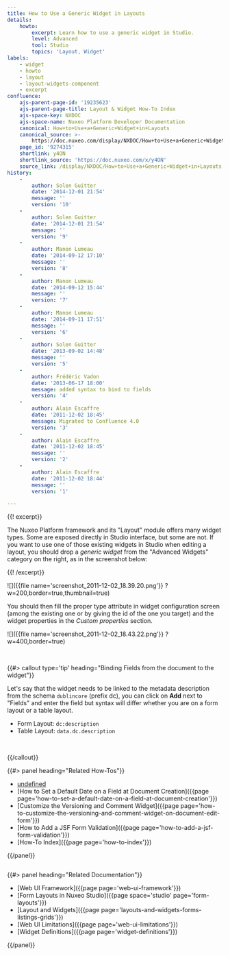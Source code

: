 ```yaml
---
title: How to Use a Generic Widget in Layouts
details:
    howto:
        excerpt: Learn how to use a generic widget in Studio.
        level: Advanced
        tool: Studio
        topics: 'Layout, Widget'
labels:
    - widget
    - howto
    - layout
    - layout-widgets-component
    - excerpt
confluence:
    ajs-parent-page-id: '19235623'
    ajs-parent-page-title: Layout & Widget How-To Index
    ajs-space-key: NXDOC
    ajs-space-name: Nuxeo Platform Developer Documentation
    canonical: How+to+Use+a+Generic+Widget+in+Layouts
    canonical_source: >-
        https://doc.nuxeo.com/display/NXDOC/How+to+Use+a+Generic+Widget+in+Layouts
    page_id: '9274315'
    shortlink: y4ON
    shortlink_source: 'https://doc.nuxeo.com/x/y4ON'
    source_link: /display/NXDOC/How+to+Use+a+Generic+Widget+in+Layouts
history:
    - 
        author: Solen Guitter
        date: '2014-12-01 21:54'
        message: ''
        version: '10'
    - 
        author: Solen Guitter
        date: '2014-12-01 21:54'
        message: ''
        version: '9'
    - 
        author: Manon Lumeau
        date: '2014-09-12 17:10'
        message: ''
        version: '8'
    - 
        author: Manon Lumeau
        date: '2014-09-12 15:44'
        message: ''
        version: '7'
    - 
        author: Manon Lumeau
        date: '2014-09-11 17:51'
        message: ''
        version: '6'
    - 
        author: Solen Guitter
        date: '2013-09-02 14:48'
        message: ''
        version: '5'
    - 
        author: Frédéric Vadon
        date: '2013-06-17 18:00'
        message: added syntax to bind to fields
        version: '4'
    - 
        author: Alain Escaffre
        date: '2011-12-02 18:45'
        message: Migrated to Confluence 4.0
        version: '3'
    - 
        author: Alain Escaffre
        date: '2011-12-02 18:45'
        message: ''
        version: '2'
    - 
        author: Alain Escaffre
        date: '2011-12-02 18:44'
        message: ''
        version: '1'

---
```

{{! excerpt}}

The Nuxeo Platform framework and its "Layout" module offers many widget types. Some are exposed directly in Studio interface, but some are not. If you want to use one of those existing widgets in Studio when editing a layout, you should drop a _generic widget_ from the "Advanced Widgets" category on the right, as in the screenshot below:

{{! /excerpt}}

![]({{file name='screenshot_2011-12-02_18.39.20.png'}} ?w=200,border=true,thumbnail=true)

You should then fill the proper type attribute in widget configuration screen (among the existing one or by giving the id of the one you target) and the widget properties in the _Custom properties_ section.

![]({{file name='screenshot_2011-12-02_18.43.22.png'}} ?w=400,border=true)

&nbsp;

{{#> callout type='tip' heading="Binding Fields from the document to the widget"}}

Let's say that the widget needs to be linked to the metadata description from the schema `dublincore` (prefix dc), you can click on **Add** next to "Fields" and enter the field but syntax will differ whether you are on a form layout or a table layout.

*   Form Layout: `dc:description`
*   Table Layout: `data.dc.description`

&nbsp;

{{/callout}}

<div class="row" data-equalizer="" data-equalize-on="medium">

<div class="column medium-6">{{#> panel heading="Related How-Tos"}}

*   [undefined]({{page}})
*   [How to Set a Default Date on a Field at Document Creation]({{page page='how-to-set-a-default-date-on-a-field-at-document-creation'}})
*   [Customize the Versioning and Comment Widget]({{page page='how-to-customize-the-versioning-and-comment-widget-on-document-edit-form'}})
*   [How to Add a JSF Form Validation]({{page page='how-to-add-a-jsf-form-validation'}})
*   [How-To Index]({{page page='how-to-index'}})

{{/panel}}</div>

<div class="column medium-6">{{#> panel heading="Related Documentation"}}

*   [Web UI Framework]({{page page='web-ui-framework'}})
*   [Form Layouts in Nuxeo Studio]({{page space='studio' page='form-layouts'}})
*   [Layout and Widgets]({{page page='layouts-and-widgets-forms-listings-grids'}})
*   [Web UI Limitations]({{page page='web-ui-limitations'}})
*   [Widget Definitions]({{page page='widget-definitions'}})

{{/panel}}</div>

</div>